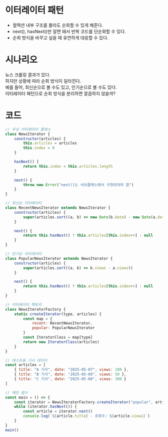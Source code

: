 # 이터레이터 패턴
- 컬렉션 내부 구조를 몰라도 순회할 수 있게 해준다. 
- next(), hasNext()만 알면 돼서 반복 코드를 단순화할 수 있다. 
- 순회 방식을 바꾸고 싶을 때 유연하게 대응할 수 있다. 

# 시나리오
뉴스 크롤링 결과가 있다. <br>
하지만 상황에 따라 순회 방식이 달라진다. <br>
예를 들어, 최신순으로 볼 수도 있고, 인기순으로 볼 수도 있다. <br>
이터레이터 패턴으로 순회 방식을 분리하면 깔끔하지 않을까? <br>

# 코드
```javascript
// 추상 이터레이터 클래스
class NewsIterator {
    constructor(articles) {
        this.articles = articles
        this.index = 0
    }

    hasNext() {
        return this.index < this.articles.length
    }

    next() {
        throw new Error("next()는 서브클래스에서 구현되어야 함")
    }
}

// 최신순 이터레이터
class RecentNewsIterator extends NewsIterator {
    constructor(articles) {
        super(articles.sort((a, b) => new Date(b.date) - new Date(a.date)))
    }

    next() {
        return this.hasNext() ? this.articles[this.index++] : null
    }
}

// 인기순 이터레이터
class PopularNewsIterator extends NewsIterator {
    constructor(articles) {
        super(articles.sort((a, b) => b.views - a.views))
    }

    next() {
        return this.hasNext() ? this.articles[this.index++] : null
    }
}

// 이터레이터 팩토리
class NewsIteratorFactory {
    static createIterator(type, articles) {
        const map = {
            recent: RecentNewsIterator,
            popular: PopularNewsIterator
        }
        const IteratorClass = map[type]
        return new IteratorClass(articles)
    }
}

// 테스트용 기사 데이터
const articles = [
    { title: "A 기사", date: "2025-05-07", views: 100 },
    { title: "B 기사", date: "2025-05-09", views: 50 },
    { title: "C 기사", date: "2025-05-08", views: 300 }
]

// 메인 함수
const main = () => {
    const iterator = NewsIteratorFactory.createIterator("popular", articles)
    while (iterator.hasNext()) {
        const article = iterator.next()
        console.log(`${article.title} - 조회수: ${article.views}`)
    }
}
main()
```
